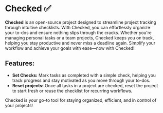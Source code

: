 # Checked ✅

**Checked** is an open-source project designed to streamline project tracking through intuitive checklists. With Checked, you can effortlessly organize your to-dos and ensure nothing slips through the cracks. Whether you're managing personal tasks or a team projects, Checked keeps you on track, helping you stay productive and never miss a deadline again. Simplify your workflow and achieve your goals with ease—now with Checked!

## Features:

- **Set Checks:** Mark tasks as completed with a simple check, helping you track progress and stay motivated as you move through your to-dos.
- **Reset projects:** Once all tasks in a project are checked, reset the project to start fresh or reuse the checklist for recurring workflows.

Checked is your go-to tool for staying organized, efficient, and in control of your projects!
